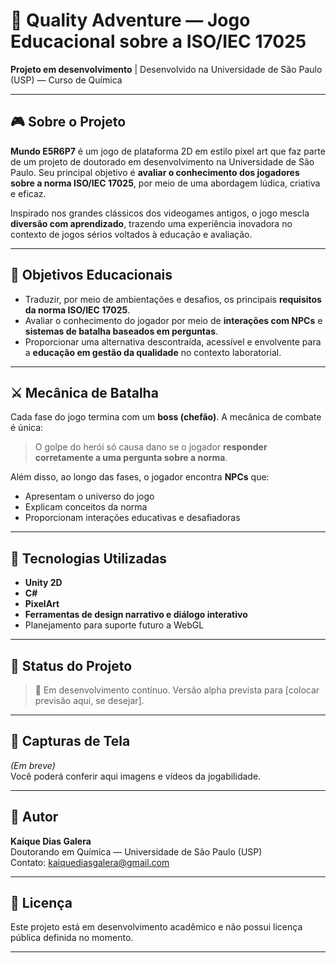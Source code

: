 # 🧪 Quality Adventure — Jogo Educacional sobre a ISO/IEC 17025

**Projeto em desenvolvimento** | Desenvolvido na Universidade de São Paulo (USP) — Curso de Química

---

## 🎮 Sobre o Projeto

**Mundo E5R6P7** é um jogo de plataforma 2D em estilo pixel art que faz parte de um projeto de doutorado em desenvolvimento na Universidade de São Paulo. Seu principal objetivo é **avaliar o conhecimento dos jogadores sobre a norma ISO/IEC 17025**, por meio de uma abordagem lúdica, criativa e eficaz.

Inspirado nos grandes clássicos dos videogames antigos, o jogo mescla **diversão com aprendizado**, trazendo uma experiência inovadora no contexto de jogos sérios voltados à educação e avaliação.

---

## 🧠 Objetivos Educacionais

- Traduzir, por meio de ambientações e desafios, os principais **requisitos da norma ISO/IEC 17025**.
- Avaliar o conhecimento do jogador por meio de **interações com NPCs** e **sistemas de batalha baseados em perguntas**.
- Proporcionar uma alternativa descontraída, acessível e envolvente para a **educação em gestão da qualidade** no contexto laboratorial.

---

## ⚔️ Mecânica de Batalha

Cada fase do jogo termina com um **boss (chefão)**. A mecânica de combate é única:

> O golpe do herói só causa dano se o jogador **responder corretamente a uma pergunta sobre a norma**.

Além disso, ao longo das fases, o jogador encontra **NPCs** que:
- Apresentam o universo do jogo
- Explicam conceitos da norma
- Proporcionam interações educativas e desafiadoras

---

## 🧰 Tecnologias Utilizadas

- **Unity 2D**
- **C#**
- **PixelArt**
- **Ferramentas de design narrativo e diálogo interativo**
- Planejamento para suporte futuro a WebGL

---

## 🚧 Status do Projeto

> 🔨 Em desenvolvimento contínuo. Versão alpha prevista para [colocar previsão aqui, se desejar].

---

## 📸 Capturas de Tela

*(Em breve)*  
Você poderá conferir aqui imagens e vídeos da jogabilidade.

---

## 👤 Autor

**Kaique Dias Galera**  
Doutorando em Química — Universidade de São Paulo (USP)  
Contato: [kaiquediasgalera@gmail.com](mailto:kaiquediasgalera@gmail.com)

---

## 📄 Licença

Este projeto está em desenvolvimento acadêmico e não possui licença pública definida no momento.

---
